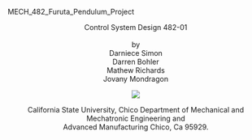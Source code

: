 
MECH_482_Furuta_Pendulum_Project
<p align="center">
    Control System Design 482-01<br/>
    <br/>
    <![CSU_Chico_seal svg](https://user-images.githubusercontent.com/105890564/169413974-60275a96-6100-4584-a3b9-07019b29b97f.png)
>
    by<br/>
    Darniece Simon<br/>
    Darren Bohler<br/>
    Mathew Richards<br/>
    Jovany Mondragon
</p>
<p align="center">    
    
<img src="photos/csuchicologo.png">
    
</p>
<p align="center">   
    California State University, Chico Department of Mechanical and Mechatronic Engineering and<br/>
    Advanced Manufacturing Chico, Ca 95929.
</p>
